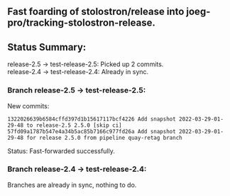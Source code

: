 ## Fast foarding of stolostron/release into joeg-pro/tracking-stolostron-release.

## Status Summary:

release-2.5 -> test-release-2.5: Picked up 2 commits.  
release-2.4 -> test-release-2.4: Already in sync.  

### Branch release-2.5 -> test-release-2.5:

New commits:

```
1322026639b6584cffd397d1b15617117bcf4226 Add snapshot 2022-03-29-01-29-48 to release-2.5 2.5.0 [skip ci]
57fd09a1787b547e4a34b5ac85b7166c977fd26a Add snapshot 2022-03-29-01-29-48 for release 2.5.0 from pipeline quay-retag branch
```

Status: Fast-forwarded successfully.

### Branch release-2.4 -> test-release-2.4:

Branches are already in sync, nothing to do.
